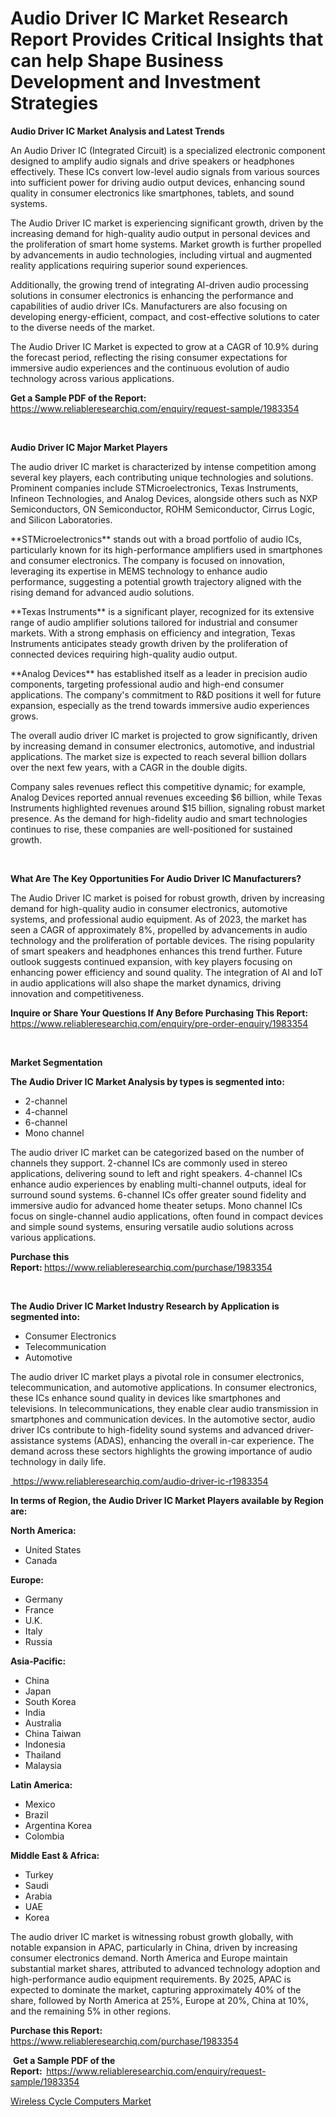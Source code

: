 <p><h1>Audio Driver IC Market Research Report Provides Critical Insights that can help Shape Business Development and Investment Strategies</h1></p><p><strong>Audio Driver IC Market Analysis and Latest Trends</strong></p>
<p><p>An Audio Driver IC (Integrated Circuit) is a specialized electronic component designed to amplify audio signals and drive speakers or headphones effectively. These ICs convert low-level audio signals from various sources into sufficient power for driving audio output devices, enhancing sound quality in consumer electronics like smartphones, tablets, and sound systems.</p><p>The Audio Driver IC market is experiencing significant growth, driven by the increasing demand for high-quality audio output in personal devices and the proliferation of smart home systems. Market growth is further propelled by advancements in audio technologies, including virtual and augmented reality applications requiring superior sound experiences.</p><p>Additionally, the growing trend of integrating AI-driven audio processing solutions in consumer electronics is enhancing the performance and capabilities of audio driver ICs. Manufacturers are also focusing on developing energy-efficient, compact, and cost-effective solutions to cater to the diverse needs of the market.</p><p>The Audio Driver IC Market is expected to grow at a CAGR of 10.9% during the forecast period, reflecting the rising consumer expectations for immersive audio experiences and the continuous evolution of audio technology across various applications.</p></p>
<p><strong>Get a Sample PDF of the Report:&nbsp;</strong> <a href="https://www.reliableresearchiq.com/enquiry/request-sample/1983354?utm_campaign=2657&utm_medium=2&utm_source=Github&utm_content=ia&utm_term=02032025&utm_id=audio-driver-ic">https://www.reliableresearchiq.com/enquiry/request-sample/1983354</a></p>
<p>&nbsp;</p>
<p><strong>Audio Driver IC Major Market Players</strong></p>
<p><p>The audio driver IC market is characterized by intense competition among several key players, each contributing unique technologies and solutions. Prominent companies include STMicroelectronics, Texas Instruments, Infineon Technologies, and Analog Devices, alongside others such as NXP Semiconductors, ON Semiconductor, ROHM Semiconductor, Cirrus Logic, and Silicon Laboratories.</p><p>**STMicroelectronics** stands out with a broad portfolio of audio ICs, particularly known for its high-performance amplifiers used in smartphones and consumer electronics. The company is focused on innovation, leveraging its expertise in MEMS technology to enhance audio performance, suggesting a potential growth trajectory aligned with the rising demand for advanced audio solutions.</p><p>**Texas Instruments** is a significant player, recognized for its extensive range of audio amplifier solutions tailored for industrial and consumer markets. With a strong emphasis on efficiency and integration, Texas Instruments anticipates steady growth driven by the proliferation of connected devices requiring high-quality audio output.</p><p>**Analog Devices** has established itself as a leader in precision audio components, targeting professional audio and high-end consumer applications. The company's commitment to R&D positions it well for future expansion, especially as the trend towards immersive audio experiences grows.</p><p>The overall audio driver IC market is projected to grow significantly, driven by increasing demand in consumer electronics, automotive, and industrial applications. The market size is expected to reach several billion dollars over the next few years, with a CAGR in the double digits.</p><p>Company sales revenues reflect this competitive dynamic; for example, Analog Devices reported annual revenues exceeding $6 billion, while Texas Instruments highlighted revenues around $15 billion, signaling robust market presence. As the demand for high-fidelity audio and smart technologies continues to rise, these companies are well-positioned for sustained growth.</p></p>
<p>&nbsp;</p>
<p><strong>What Are The Key Opportunities For Audio Driver IC Manufacturers?</strong></p>
<p><p>The Audio Driver IC market is poised for robust growth, driven by increasing demand for high-quality audio in consumer electronics, automotive systems, and professional audio equipment. As of 2023, the market has seen a CAGR of approximately 8%, propelled by advancements in audio technology and the proliferation of portable devices. The rising popularity of smart speakers and headphones enhances this trend further. Future outlook suggests continued expansion, with key players focusing on enhancing power efficiency and sound quality. The integration of AI and IoT in audio applications will also shape the market dynamics, driving innovation and competitiveness.</p></p>
<p><strong>Inquire or Share Your Questions If Any Before Purchasing This Report:</strong> <a href="https://www.reliableresearchiq.com/enquiry/pre-order-enquiry/1983354?utm_campaign=2657&utm_medium=2&utm_source=Github&utm_content=ia&utm_term=02032025&utm_id=audio-driver-ic">https://www.reliableresearchiq.com/enquiry/pre-order-enquiry/1983354</a></p>
<p>&nbsp;</p>
<p><strong>Market Segmentation</strong></p>
<p><strong>The Audio Driver IC Market Analysis by types is segmented into:</strong></p>
<p><ul><li>2-channel</li><li>4-channel</li><li>6-channel</li><li>Mono channel</li></ul></p>
<p><p>The audio driver IC market can be categorized based on the number of channels they support. 2-channel ICs are commonly used in stereo applications, delivering sound to left and right speakers. 4-channel ICs enhance audio experiences by enabling multi-channel outputs, ideal for surround sound systems. 6-channel ICs offer greater sound fidelity and immersive audio for advanced home theater setups. Mono channel ICs focus on single-channel audio applications, often found in compact devices and simple sound systems, ensuring versatile audio solutions across various applications.</p></p>
<p><strong>Purchase this Report:&nbsp;</strong><a href="https://www.reliableresearchiq.com/purchase/1983354?utm_campaign=2657&utm_medium=2&utm_source=Github&utm_content=ia&utm_term=02032025&utm_id=audio-driver-ic">https://www.reliableresearchiq.com/purchase/1983354</a></p>
<p>&nbsp;</p>
<p><strong>The Audio Driver IC Market Industry Research by Application is segmented into:</strong></p>
<p><ul><li>Consumer Electronics</li><li>Telecommunication</li><li>Automotive</li></ul></p>
<p><p>The audio driver IC market plays a pivotal role in consumer electronics, telecommunication, and automotive applications. In consumer electronics, these ICs enhance sound quality in devices like smartphones and televisions. In telecommunications, they enable clear audio transmission in smartphones and communication devices. In the automotive sector, audio driver ICs contribute to high-fidelity sound systems and advanced driver-assistance systems (ADAS), enhancing the overall in-car experience. The demand across these sectors highlights the growing importance of audio technology in daily life.</p></p>
<p><a href="https://www.reliableresearchiq.com/audio-driver-ic-r1983354?utm_campaign=2657&utm_medium=2&utm_source=Github&utm_content=ia&utm_term=02032025&utm_id=audio-driver-ic">&nbsp;https://www.reliableresearchiq.com/audio-driver-ic-r1983354</a></p>
<p><strong>In terms of Region, the Audio Driver IC Market Players available by Region are:</strong></p>
<p>
    <p> <strong> North America: </strong>
        <ul>
            <li>United States</li>
            <li>Canada</li>
        </ul>
        </p> 
    <p> <strong> Europe: </strong>
        <ul>
            <li>Germany</li>
            <li>France</li>
            <li>U.K.</li>
            <li>Italy</li>
            <li>Russia</li>
        </ul>
        </p> 
    <p> <strong> Asia-Pacific: </strong>
        <ul>
            <li>China</li>
            <li>Japan</li>
            <li>South Korea</li>
            <li>India</li>
            <li>Australia</li>
            <li>China Taiwan</li>
            <li>Indonesia</li>
            <li>Thailand</li>
            <li>Malaysia</li>
        </ul>
        </p> 
    <p> <strong> Latin America: </strong>
        <ul>
            <li>Mexico</li>
            <li>Brazil</li>
            <li>Argentina Korea</li>
            <li>Colombia</li>
        </ul>
        </p> 
    <p> <strong> Middle East & Africa: </strong>
        <ul>
            <li>Turkey</li>
            <li>Saudi</li>
            <li>Arabia</li>
            <li>UAE</li>
            <li>Korea</li>
        </ul>
    </p>
    </p>
<p><p>The audio driver IC market is witnessing robust growth globally, with notable expansion in APAC, particularly in China, driven by increasing consumer electronics demand. North America and Europe maintain substantial market shares, attributed to advanced technology adoption and high-performance audio equipment requirements. By 2025, APAC is expected to dominate the market, capturing approximately 40% of the share, followed by North America at 25%, Europe at 20%, China at 10%, and the remaining 5% in other regions.</p></p>
<p><strong>Purchase this Report: </strong><a href="https://www.reliableresearchiq.com/purchase/1983354?utm_campaign=2657&utm_medium=2&utm_source=Github&utm_content=ia&utm_term=02032025&utm_id=audio-driver-ic">https://www.reliableresearchiq.com/purchase/1983354</a></p>
<p>&nbsp;<strong>Get a Sample PDF of the Report:&nbsp;&nbsp;</strong><a href="https://www.reliableresearchiq.com/enquiry/request-sample/1983354?utm_campaign=2657&utm_medium=2&utm_source=Github&utm_content=ia&utm_term=02032025&utm_id=audio-driver-ic">https://www.reliableresearchiq.com/enquiry/request-sample/1983354</a></p>
<p><strong></strong></p>
<p><p><a href="https://github.com/tselahiara/Market-Research-Report-List-1/blob/main/wireless-cycle-computers-market.md?utm_campaign=2657&utm_medium=2&utm_source=Github&utm_content=ia&utm_term=02032025&utm_id=audio-driver-ic">Wireless Cycle Computers Market</a></p></p>